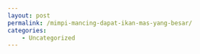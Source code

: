 ```yaml
---
layout: post
permalink: /mimpi-mancing-dapat-ikan-mas-yang-besar/
categories:
    - Uncategorized
---
```


